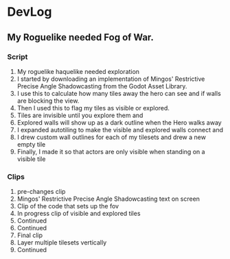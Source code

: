 # DevLog

## My Roguelike needed Fog of War.

### Script

1. My roguelike haquelike needed exploration
2. I started by downloading an implementation of Mingos' Restrictive Precise Angle Shadowcasting from the Godot Asset Library.
3. I use this to calculate how many tiles away the hero can see and if walls are blocking the view.
4. Then I used this to flag my tiles as visible or explored.
5. Tiles are invisible until you explore them and
6. Explored walls will show up as a dark outline when the Hero walks away
7. I expanded autotiling to make the visible and explored walls connect and
8. I drew custom wall outlines for each of my tilesets and drew a new empty tile
9. Finally, I made it so that actors are only visible when standing on a visible tile

### Clips

1. pre-changes clip
2. Mingos' Restrictive Precise Angle Shadowcasting text on screen
3. Clip of the code that sets up the fov
4. In progress clip of visible and explored tiles
5. Continued
6. Continued
7. Final clip
8. Layer multiple tilesets vertically
9. Continued
